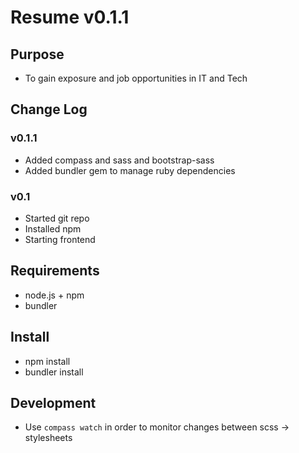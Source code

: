 # Resume v0.1.1
## Purpose
* To gain exposure and job opportunities in IT and Tech
## Change Log
### v0.1.1
* Added compass and sass and bootstrap-sass
* Added bundler gem to manage ruby dependencies
### v0.1
* Started git repo
* Installed npm
* Starting frontend 
## Requirements
* node.js + npm
* bundler 
## Install
* npm install
* bundler install
## Development
* Use `compass watch` in order to monitor changes between scss -> stylesheets